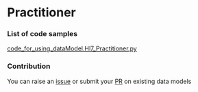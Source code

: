 # Practitioner

### List of code samples 

<!-- 50-List of code -->

<!-- [code entry](link) -->
[code_for_using_dataModel.Hl7_Practitioner.py](https://github.com/smart-data-models/dataModel.Hl7/blob/master/Practitioner/code/code_for_using_dataModel.Hl7_Practitioner.py)


<!-- /50-List of code -->

### Contribution
You can raise an [issue](https://github.com/smart-data-models/dataModel.Hl7/issues) or submit your [PR](https://github.com/smart-data-models/dataModel.Hl7/pulls) on existing data models
